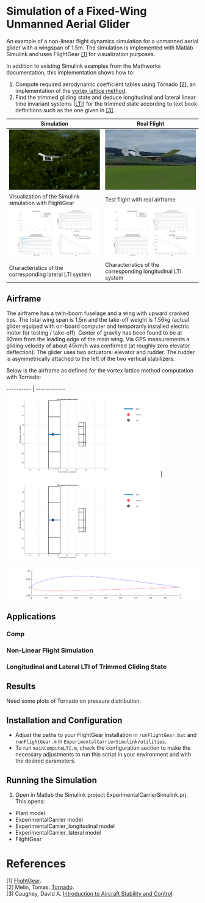# Simulation of a Fixed-Wing Unmanned Aerial Glider

An example of a non-linear flight dynamics simulation for a unmanned aerial glider with a wingspan of 1.5m. The simulation is implemented with Matlab Simulink and uses FlightGear [[1]](#flightgear) for visualization purposes. 

In addition to existing Simulink examples from the Mathworks documentation, this implementation shows how to:

1. Compute required aerodynamic coefficient tables using Tornado [[2]](#tornado), an implementation of the [vortex lattice method](https://en.wikipedia.org/wiki/Vortex_lattice_method). 
2. Find the trimmed gliding state and deduce longitudinal and lateral linear time invariant systems ([LTI](https://en.wikipedia.org/wiki/Linear_time-invariant_theory)) for the trimmed state according to text book definitions such as the one given in [[3]](#caughey).

Simulation | Real Flight
----------| ------------
<img src="./figures/FlightGear03.png" width="400"> | <img src="./figures/Airframe02.png" width="400">
Visualization of the Simulink simulation with FlightGear | Test flight with real airframe
<img src="./results/mainComputeLTIs/lateral.png" width="400"> | <img src="./results/mainComputeLTIs/longitudinal.png" width="400">
Characteristics of the corresponding lateral LTI system | Characteristics of the corresponding longitudinal LTI system

## Airframe

The airframe has a twin-boom fuselage and a wing with upward cranked tips. The total wing span is 1.5m and the take-off weight is 1.56kg (actual glider equiped with on-board computer and temporarily installed electric motor for testing / take-off). Center of gravity has been found to be at 92mm from the leading edge of the main wing. Via GPS measurements a gliding velocity of about 45km/h was confirmed (at roughly zero elevator deflection). The glider uses two actuators: elevator and rudder. The rudder is asymmetrically attached to the left of the two vertical stabilizers.

Below is the airframe as defined for the vortex lattice method computation with Tornado:



---------- | ------------
<img src="./results/mainComputeCoefficients/TornadoAirframe1.png" width="400"> | <img src="./results/mainComputeCoefficients/TornadoAirframe1.png" width="400">


<img src="./airfoil/JR001.png" width="600">


## Applications

### Comp
### Non-Linear Flight Simulation

### Longitudinal and Lateral LTI of Trimmed Gliding State

## Results

Need some plots of Tornado on pressure distribution.

## Installation and Configuration

* Adjust the paths to your FlightGear installation in `runFlightGear.bat` and `runFlightGear.m` in `ExperimentalCarrierSimulink/utilities`.
* To run `mainComputeLTI.m`, check the configuration section to make the necessary adjustments to run this script in your environment and with the desired parameters.

## Running the Simulation

1. Open in Matlab the Simulink project ExperimentalCarrierSimulink.prj. This opens:
  * Plant model
  * ExperimentalCarrier model
  * ExperimentalCarrier_longitudinal model
  * ExperimentalCarrier_lateral model
  * FlightGear

# References

[1] <a name="flightgear"></a> [FlightGear](http://www.flightgear.org/).  
[2] <a name="tornado"></a> Melin, Tomas. [Tornado](http://tornado.redhammer.se/).  
[3] <a name="caughey"></a> Caughey, David A. [Introduction to Aircraft Stability and Control](https://courses.cit.cornell.edu/mae5070/Caughey_2011_04.pdf).  
